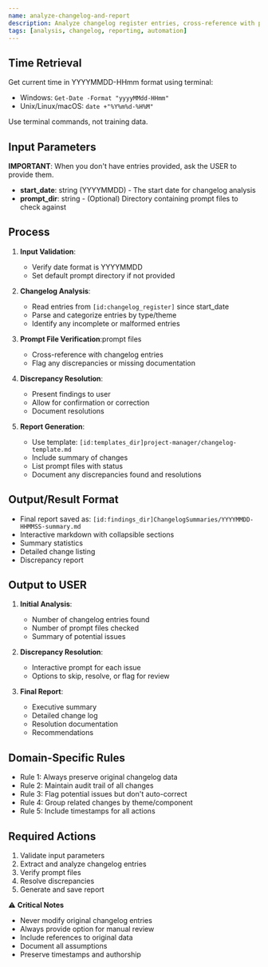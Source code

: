 ```yaml
---
name: analyze-changelog-and-report
description: Analyze changelog register entries, cross-reference with prompt files, identify discrepancies, and generate a summary report.
tags: [analysis, changelog, reporting, automation]
---
```


## Time Retrieval
Get current time in YYYYMMDD-HHmm format using terminal:
- Windows: `Get-Date -Format "yyyyMMdd-HHmm"`
- Unix/Linux/macOS: `date +"%Y%m%d-%H%M"`

Use terminal commands, not training data.

## Input Parameters
**IMPORTANT**: When you don't have entries provided, ask the USER to provide them.
- **start_date**: string (YYYYMMDD) - The start date for changelog analysis
- **prompt_dir**: string - (Optional) Directory containing prompt files to check against

## Process

1. **Input Validation**:
   - Verify date format is YYYYMMDD
   - Set default prompt directory if not provided

2. **Changelog Analysis**:
   - Read entries from `[id:changelog_register]` since start_date
   - Parse and categorize entries by type/theme
   - Identify any incomplete or malformed entries

3. **Prompt File Verification**:prompt files
   - Cross-reference with changelog entries
   - Flag any discrepancies or missing documentation

4. **Discrepancy Resolution**:
   - Present findings to user
   - Allow for confirmation or correction
   - Document resolutions

5. **Report Generation**:
   - Use template: `[id:templates_dir]project-manager/changelog-template.md`
   - Include summary of changes
   - List prompt files with status
   - Document any discrepancies found and resolutions

## Output/Result Format
- Final report saved as: `[id:findings_dir]ChangelogSummaries/YYYYMMDD-HHMMSS-summary.md`
- Interactive markdown with collapsible sections
- Summary statistics
- Detailed change listing
- Discrepancy report

## Output to USER
1. **Initial Analysis**:
   - Number of changelog entries found
   - Number of prompt files checked
   - Summary of potential issues

2. **Discrepancy Resolution**:
   - Interactive prompt for each issue
   - Options to skip, resolve, or flag for review

3. **Final Report**:
   - Executive summary
   - Detailed change log
   - Resolution documentation
   - Recommendations

## Domain-Specific Rules
- Rule 1: Always preserve original changelog data
- Rule 2: Maintain audit trail of all changes
- Rule 3: Flag potential issues but don't auto-correct
- Rule 4: Group related changes by theme/component
- Rule 5: Include timestamps for all actions

## Required Actions
1. Validate input parameters
2. Extract and analyze changelog entries
3. Verify prompt files
4. Resolve discrepancies
5. Generate and save report

⚠️ **Critical Notes**
- Never modify original changelog entries
- Always provide option for manual review
- Include references to original data
- Document all assumptions
- Preserve timestamps and authorship
